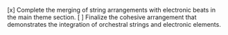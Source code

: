 [x] Complete the merging of string arrangements with electronic beats in the main theme section.
[ ] Finalize the cohesive arrangement that demonstrates the integration of orchestral strings and electronic elements.